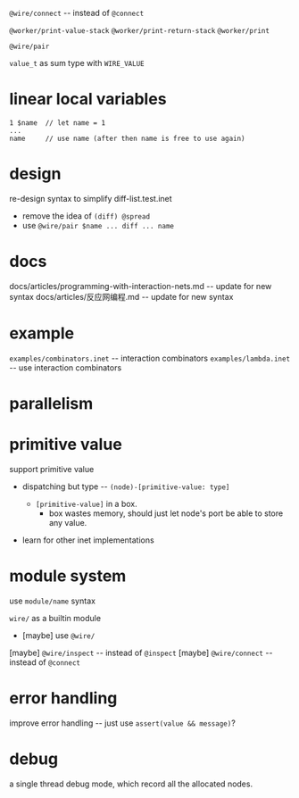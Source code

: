 `@wire/connect` -- instead of `@connect`

`@worker/print-value-stack`
`@worker/print-return-stack`
`@worker/print`

`@wire/pair`

`value_t` as sum type with `WIRE_VALUE`

# linear local variables

```
1 $name  // let name = 1
...
name     // use name (after then name is free to use again)
```

# design

re-design syntax to simplify diff-list.test.inet

- remove the idea of `(diff) @spread`
- use `@wire/pair $name ... diff ... name`

# docs

docs/articles/programming-with-interaction-nets.md -- update for new syntax
docs/articles/反应网编程.md -- update for new syntax

# example

`examples/combinators.inet` -- interaction combinators
`examples/lambda.inet` -- use interaction combinators

# parallelism

# primitive value

support primitive value

- dispatching but type -- `(node)-[primitive-value: type]`
  - `[primitive-value]` in a box.
    - box wastes memory, should just let node's port be able to store any value.

- learn for other inet implementations

# module system

use `module/name` syntax

`wire/` as a builtin module

- [maybe] use `@wire/`

[maybe] `@wire/inspect` -- instead of `@inspect`
[maybe] `@wire/connect` -- instead of `@connect`

# error handling

improve error handling -- just use `assert(value && message)`?

# debug

a single thread debug mode, which record all the allocated nodes.
